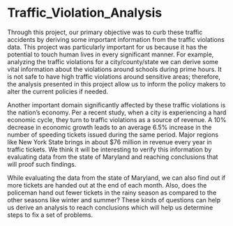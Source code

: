 # Traffic_Violation_Analysis

Through this project, our primary objective was to curb these traffic accidents by deriving some important information from the traffic violations data. This project was particularly important for us because it has the potential to touch human lives in every significant manner. For example, analyzing the traffic violations for a city/county/state we can derive some vital information about the violations around schools during prime hours. It is not safe to have high traffic violations around sensitive areas; therefore, the analysis presented in this project allow us to inform the policy makers to alter the current policies if needed.

Another important domain significantly affected by these traffic violations is the nation’s economy. Per a recent study, when a city is experiencing a hard economic cycle, they turn to traffic violations as a source of revenue. A 10% decrease in economic growth leads to an average 6.5% increase in the number of speeding tickets issued during the same period. Major regions like New York State brings in about $76 million in revenue every year in traffic tickets. We think it will be interesting to verify this information by evaluating data from the state of Maryland and reaching conclusions that will proof such findings.

While evaluating the data from the state of Maryland, we can also find out if more tickets are handed out at the end of each month. Also, does the policeman hand out fewer tickets in the rainy season as compared to the other seasons like winter and summer? These kinds of questions can help us derive an analysis to reach conclusions which will help us determine steps to fix a set of problems.
